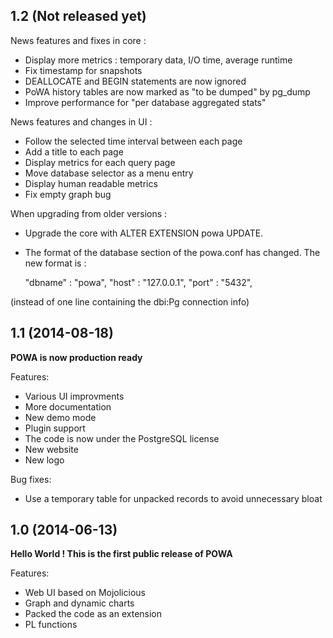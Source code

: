 ## 1.2 (Not released yet)

News features and fixes in core :
  - Display more metrics : temporary data, I/O time, average runtime
  - Fix timestamp for snapshots
  - DEALLOCATE and BEGIN statements are now ignored
  - PoWA history tables are now marked as "to be dumped" by pg_dump
  - Improve performance for "per database aggregated stats"

News features and changes in UI :
  - Follow the selected time interval between each page
  - Add a title to each page
  - Display metrics for each query page
  - Move database selector as a menu entry
  - Display human readable metrics
  - Fix empty graph bug

When upgrading from older versions :
  - Upgrade the core with ALTER EXTENSION powa UPDATE.
  - The format of the database section of the powa.conf has changed. The new format is :

     "dbname"   : "powa",
     "host"     : "127.0.0.1",
     "port"     : "5432",

 (instead of one line containing the dbi:Pg connection info)


## 1.1 (2014-08-18)

**POWA is now production ready**

Features:

  - Various UI improvments
  - More documentation
  - New demo mode
  - Plugin support
  - The code is now under the PostgreSQL license
  - New website
  - New logo

Bug fixes:

  - Use a temporary table for unpacked records to avoid unnecessary bloat


## 1.0 (2014-06-13)

**Hello World ! This is the first public release of POWA**

Features:

  - Web UI based on Mojolicious
  - Graph and dynamic charts
  - Packed the code as an extension
  - PL functions

